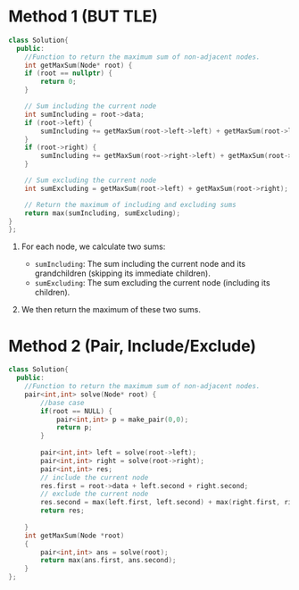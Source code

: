 # Method 1 (BUT TLE)
```cpp
class Solution{
  public:
    //Function to return the maximum sum of non-adjacent nodes.
    int getMaxSum(Node* root) {
    if (root == nullptr) {
        return 0;
    }

    // Sum including the current node
    int sumIncluding = root->data;
    if (root->left) {
        sumIncluding += getMaxSum(root->left->left) + getMaxSum(root->left->right);
    }
    if (root->right) {
        sumIncluding += getMaxSum(root->right->left) + getMaxSum(root->right->right);
    }

    // Sum excluding the current node
    int sumExcluding = getMaxSum(root->left) + getMaxSum(root->right);

    // Return the maximum of including and excluding sums
    return max(sumIncluding, sumExcluding);
}
};
```

1. For each node, we calculate two sums:
   - `sumIncluding`: The sum including the current node and its grandchildren (skipping its immediate children).
   - `sumExcluding`: The sum excluding the current node (including its children).

2. We then return the maximum of these two sums.



# Method 2 (Pair, Include/Exclude)
```cpp
class Solution{
  public:
    //Function to return the maximum sum of non-adjacent nodes.
    pair<int,int> solve(Node* root) {
        //base case
        if(root == NULL) {
            pair<int,int> p = make_pair(0,0);
            return p;
        }
        
        pair<int,int> left = solve(root->left);
        pair<int,int> right = solve(root->right);
        pair<int,int> res;
        // include the current node
        res.first = root->data + left.second + right.second;
        // exclude the current node
        res.second = max(left.first, left.second) + max(right.first, right.second);
        return res;
        
    }
    int getMaxSum(Node *root) 
    {
        pair<int,int> ans = solve(root);
        return max(ans.first, ans.second);
    }
};
```
